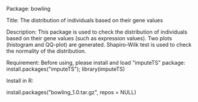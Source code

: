 Package: bowling

Title: The distribution of individuals based on their gene values

Description: This package is used to check the distribution of individuals based on their gene values 
(such as expression values). Two plots (histogram and QQ-plot) are generated. Shapiro-Wilk test is 
used to check the normality of the distribution. 

Requirement: 
Before using, please install and load "imputeTS" package: install.packages("imputeTS"); library(imputeTS)

Install in R: 

install.packages("bowling_1.0.tar.gz", repos = NULL) 
